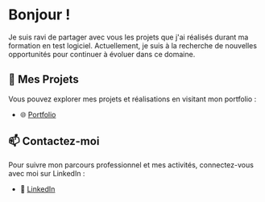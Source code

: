 # Bonjour !

Je suis ravi de partager avec vous les projets que j'ai réalisés durant ma formation en test logiciel. Actuellement, je suis à la recherche de nouvelles opportunités pour continuer à évoluer dans ce domaine.

## 🌟 Mes Projets

Vous pouvez explorer mes projets et réalisations en visitant mon portfolio :

- 🌐 [Portfolio](https://esmailhaidari24.github.io/portfolio/)

## 📫 Contactez-moi

Pour suivre mon parcours professionnel et mes activités, connectez-vous avec moi sur LinkedIn :

- 💼 [LinkedIn](https://www.linkedin.com/in/esmail-haidari-31483b16a)
